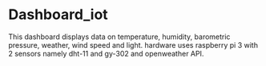 # Dashboard_iot
This dashboard displays data on temperature, humidity, barometric pressure, weather, wind speed and light. hardware uses raspberry pi 3 with 2 sensors namely dht-11 and gy-302 and openweather API.
